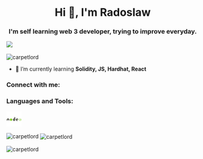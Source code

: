 <h1 align="center">Hi 👋, I'm Radoslaw</h1>
<h3 align="center">I'm self learning web 3 developer, trying to improve everyday.</h3>
<img align="right' alt="Blockchain" width="400" src="https://thumbs.gfycat.com/AjarJaggedClumber-max-1mb.gif">
                                                                                                             
<p align="left"> <img src="https://komarev.com/ghpvc/?username=carpetlord&label=Profile%20views&color=0e75b6&style=flat" alt="carpetlord" /> </p>

- 🌱 I’m currently learning **Solidity, JS, Hardhat, React**

<h3 align="left">Connect with me:</h3>
<p align="left">
</p>

<h3 align="left">Languages and Tools:</h3>
<p align="left"> <a href="https://nodejs.org" target="_blank" rel="noreferrer"> <img src="https://raw.githubusercontent.com/devicons/devicon/master/icons/nodejs/nodejs-original-wordmark.svg" alt="nodejs" width="40" height="40"/> </a> </p>

<p><img align="left" src="https://github-readme-stats.vercel.app/api/top-langs?username=carpetlord&show_icons=true&locale=en&layout=compact" alt="carpetlord" /></p>

<p>&nbsp;<img align="center" src="https://github-readme-stats.vercel.app/api?username=carpetlord&show_icons=true&locale=en" alt="carpetlord" /></p>

<p><img align="center" src="https://github-readme-streak-stats.herokuapp.com/?user=carpetlord&" alt="carpetlord" /></p>
